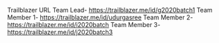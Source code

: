 Trailblazer URL Team Lead- https://trailblazer.me/id/g2020batch1
Team Member 1- https://trailblazer.me/id/udurgasree
Team Member 2- https://trailblazer.me/id/i2020batch
Team Member 3- https://trailblazer.me/id/j2020batch3
